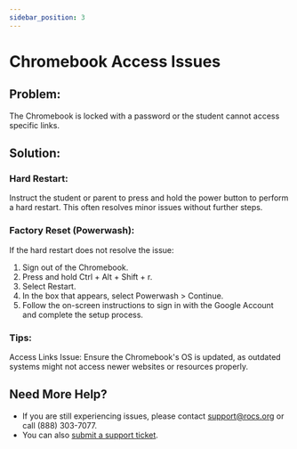 ```yaml
---
sidebar_position: 3
---
```


# Chromebook Access Issues

## Problem:
The Chromebook is locked with a password or the student cannot access specific links.

## Solution:
### Hard Restart:
Instruct the student or parent to press and hold the power button to perform a hard restart. This often resolves minor issues without further steps.

### Factory Reset (Powerwash):
If the hard restart does not resolve the issue:
1. Sign out of the Chromebook.
2. Press and hold Ctrl + Alt + Shift + r.
3. Select Restart.
4. In the box that appears, select Powerwash > Continue.
5. Follow the on-screen instructions to sign in with the Google Account and complete the setup process.

### Tips:
Access Links Issue: Ensure the Chromebook's OS is updated, as outdated systems might not access newer websites or resources properly.

## Need More Help?
- If you are still experiencing issues, please contact support@rocs.org or call (888) 303-7077.
- You can also [submit a support ticket](#).